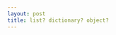 ```yaml
---
layout: post
title: list? dictionary? object?
---
```


<!--stackedit_data:
eyJoaXN0b3J5IjpbMTQ5MTAwNTE2NF19
-->